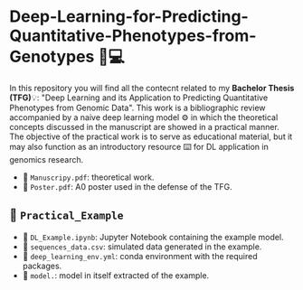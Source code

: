# Deep-Learning-for-Predicting-Quantitative-Phenotypes-from-Genotypes 🧬💻
In this repository you will find all the contecnt related to my **Bachelor Thesis (TFG)**💡: "Deep Learning and its Application to Predicting Quantitative Phenotypes from Genomic Data". This work is a bibliographic review accompanied by a naive deep learning model ⚙️ in which the theoretical concepts discussed in the manuscript are showed in a practical manner. The objective of the practical work is to serve as educational material, but it may also function as an introductory resource ⌨️ for DL application in genomics research.

- 📄 `Manuscripy.pdf`: theoretical work.
- 📄 `Poster.pdf`: A0 poster used in the defense of the TFG.

## 📁 `Practical_Example`
- 📄 `DL_Example.ipynb`: Jupyter Notebook containing the example model.
- 📄 `sequences_data.csv`: simulated data generated in the example. 
- 📄 `deep_learning_env.yml`: conda environment with the required packages. 
- 📄 `model.`: model in itself extracted of the example. 
